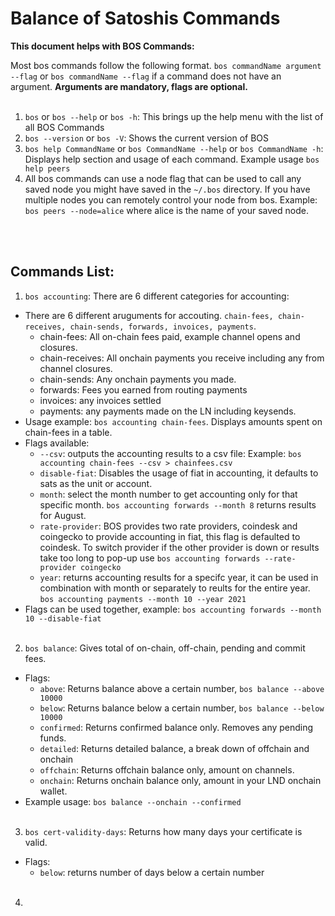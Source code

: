 # Balance of Satoshis Commands

**This document helps with BOS Commands:**

Most bos commands follow the following format.
`bos commandName argument --flag` or `bos commandName --flag` if a command does not have an argument. 
**Arguments are mandatory, flags are optional.** <br> </br>



1. `bos` or `bos --help` or `bos -h`: This brings up the help menu with the list of all BOS Commands
2. `bos --version` or `bos -V`: Shows the current version of BOS
3. `bos help CommandName` or `bos CommandName --help` or `bos CommandName -h`: Displays help section and usage of each command. Example usage `bos help peers`
4. All bos commands can use a node flag that can be used to call any saved node you might have saved in the `~/.bos` directory. If you have multiple nodes you can remotely control your node from bos. Example: `bos peers --node=alice` where alice is the name of your saved node.

<br></br>
## Commands List:

1. `bos accounting`: There are 6 different categories for accounting:
- There are 6 different aruguments for accouting. `chain-fees, chain-receives, chain-sends, forwards, invoices, payments`.
  - chain-fees: All on-chain fees paid, example channel opens and closures.
  - chain-receives: All onchain payments you receive including any from channel closures.
  - chain-sends: Any onchain payments you made.
  - forwards: Fees you earned from routing payments
  - invoices: any invoices settled
  - payments: any payments made on the LN including keysends.
- Usage example: `bos accounting chain-fees`. Displays amounts spent on chain-fees in a table.
- Flags available: 
  - `--csv`: outputs the accounting results to a csv file: Example: `bos accounting chain-fees --csv > chainfees.csv`
  - `disable-fiat`: Disables the usage of fiat in accounting, it defaults to sats as the unit or account.
  - `month`: select the month number to get accounting only for that specific month. `bos accounting forwards --month 8` returns results for August.
  - `rate-provider`: BOS provides two rate providers, coindesk and coingecko to provide accounting in fiat, this flag is defaulted to coindesk. To switch provider if the other provider is down or results take too long to pop-up use `bos accounting forwards --rate-provider coingecko`
  - `year`: returns accounting results for a specifc year, it can be used in combination with month or separately to reults for the entire year. `bos accounting payments --month 10 --year 2021`
- Flags can be used together, example: `bos accounting forwards --month 10 --disable-fiat`
<br></br>

2. `bos balance`: Gives total of on-chain, off-chain, pending and commit fees.
- Flags:
  - `above`: Returns balance above a certain number, `bos balance --above 10000`
  - `below`: Returns balance below a certain number, `bos balance --below 10000`
  - `confirmed`: Returns confirmed balance only. Removes any pending funds.
  - `detailed`: Returns detailed balance, a break down of offchain and onchain
  - `offchain`: Returns offchain balance only, amount on channels.
  - `onchain`: Returns onchain balance only, amount in your LND onchain wallet.
- Example usage: `bos balance --onchain --confirmed`
<br></br>

3. `bos cert-validity-days`: Returns how many days your certificate is valid.
- Flags: 
  - `below`: returns number of days below a certain number
<br></br>

4. 



